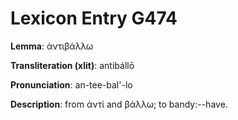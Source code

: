 # Lexicon Entry G474

**Lemma**: ἀντιβάλλω

**Transliteration (xlit)**: antibállō

**Pronunciation**: an-tee-bal'-lo

**Description**:
from ἀντί and βάλλω; to bandy:--have.
